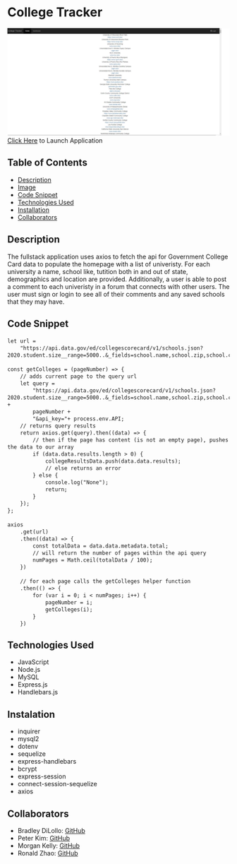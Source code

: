 # College Tracker 

![image](./assets/collegeTracker.JPG)
[Click Here](https://college-tracker123.herokuapp.com/) to Launch Application

## Table of Contents
- [Description](#description)
- [Image](#image)
- [Code Snippet](#code-snippet)
- [Technologies Used](#technologies-used)
- [Installation](#instalation)
- [Collaborators](#Collaborators)


## Description

The fullstack application uses axios to fetch the api for Government College Card data to populate the homepage with a list of univeristy. For each university a name, school like, tutition both in and out of state, demographics and location are provided. Additionally, a user is able to post a comment to each univeristy in a forum that connects with other users. The user must sign or login to see all of their comments and any saved schools that they may have.


## Code Snippet
```
let url =
	"https://api.data.gov/ed/collegescorecard/v1/schools.json?2020.student.size__range=5000..&_fields=school.name,school.zip,school.city,school.state,school.school_url,2020.student.size,2020.student.demographics.men,2020.student.demographics.women,2020.cost.tuition.in_state,2020.cost.tuition.out_of_state,2020.cost.roomboard.oncampus,2020.cost.roomboard.offcampus,2020.cost.avg_net_price.public,2020.cost.avg_net_price.private,2020.completion.consumer_rate,2020.admissions.admission_rate.overall,2020.academics.program_available.assoc,2020.academics.program_available.bachelors&page=0&api_key=dra3zfoeWMdlOAkY6G0ceNBrdM1sYscwYQbnINMA";

const getColleges = (pageNumber) => {
	// adds current page to the query url
	let query =
		"https://api.data.gov/ed/collegescorecard/v1/schools.json?2020.student.size__range=5000..&_fields=school.name,school.zip,school.city,school.state,school.school_url,2020.student.size,2020.student.demographics.men,2020.student.demographics.women,2020.cost.tuition.in_state,2020.cost.tuition.out_of_state,2020.cost.roomboard.oncampus,2020.cost.roomboard.offcampus,2020.cost.avg_net_price.public,2020.cost.avg_net_price.private,2020.completion.consumer_rate,2020.admissions.admission_rate.overall,2020.academics.program_available.assoc,2020.academics.program_available.bachelors&per_page=100&page=" +
		pageNumber +
		"&api_key="+ process.env.API;
	// returns query results
	return axios.get(query).then((data) => {
		// then if the page has content (is not an empty page), pushes the data to our array
		if (data.data.results.length > 0) {
			collegeResultsData.push(data.data.results);
			// else returns an error
		} else {
			console.log("None");
			return;
		}
	});
};

axios
	.get(url)
	.then((data) => {
		const totalData = data.data.metadata.total;
		// will return the number of pages within the api query
		numPages = Math.ceil(totalData / 100);
	})

	// for each page calls the getColleges helper function
	.then(() => {
		for (var i = 0; i < numPages; i++) {
			pageNumber = i;
			getColleges(i);
		}
	})
```

## Technologies Used
- JavaScript
- Node.js
- MySQL
- Express.js
- Handlebars.js


## Instalation
- inquirer
- mysql2
- dotenv
- sequelize
- express-handlebars
- bcrypt
- express-session
- connect-session-sequelize
- axios 

## Collaborators
- Bradley DiLollo: [GitHub](https://github.com/bdilollo)
- Peter Kim: [GitHub](https://github.com/PeterKim89)
- Morgan Kelly:  [GitHub](https://github.com/mkelly3/)
- Ronald Zhao: [GitHub](https://github.com/ronzhao96)


